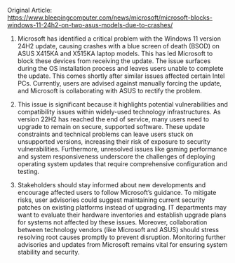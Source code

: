 Original Article: https://www.bleepingcomputer.com/news/microsoft/microsoft-blocks-windows-11-24h2-on-two-asus-models-due-to-crashes/

1) Microsoft has identified a critical problem with the Windows 11 version 24H2 update, causing crashes with a blue screen of death (BSOD) on ASUS X415KA and X515KA laptop models. This has led Microsoft to block these devices from receiving the update. The issue surfaces during the OS installation process and leaves users unable to complete the update. This comes shortly after similar issues affected certain Intel PCs. Currently, users are advised against manually forcing the update, and Microsoft is collaborating with ASUS to rectify the problem.

2) This issue is significant because it highlights potential vulnerabilities and compatibility issues within widely-used technology infrastructures. As version 22H2 has reached the end of service, many users need to upgrade to remain on secure, supported software. These update constraints and technical problems can leave users stuck on unsupported versions, increasing their risk of exposure to security vulnerabilities. Furthermore, unresolved issues like gaming performance and system responsiveness underscore the challenges of deploying operating system updates that require comprehensive configuration and testing.

3) Stakeholders should stay informed about new developments and encourage affected users to follow Microsoft’s guidance. To mitigate risks, user advisories could suggest maintaining current security patches on existing platforms instead of upgrading. IT departments may want to evaluate their hardware inventories and establish upgrade plans for systems not affected by these issues. Moreover, collaboration between technology vendors (like Microsoft and ASUS) should stress resolving root causes promptly to prevent disruption. Monitoring further advisories and updates from Microsoft remains vital for ensuring system stability and security.